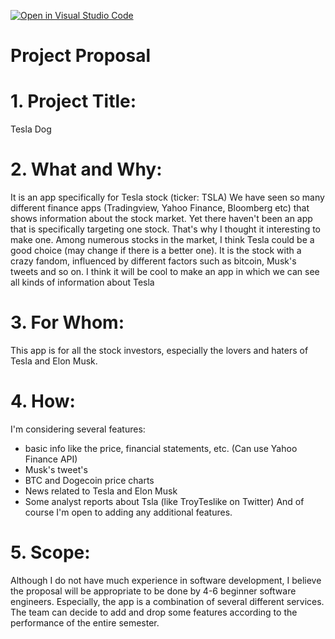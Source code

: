[![Open in Visual Studio Code](https://classroom.github.com/assets/open-in-vscode-c66648af7eb3fe8bc4f294546bfd86ef473780cde1dea487d3c4ff354943c9ae.svg)](https://classroom.github.com/online_ide?assignment_repo_id=8395547&assignment_repo_type=AssignmentRepo)
# Project Proposal
# 1. Project Title: 
Tesla Dog
# 2. What and Why: 
  It is an app specifically for Tesla stock (ticker: TSLA)
  We have seen so many different finance apps (Tradingview, Yahoo Finance, Bloomberg etc) that shows information about the stock market. Yet there haven't been an app that is specifically targeting one stock. That's why I thought it interesting to make one. 
  Among numerous stocks in the market, I think Tesla could be a good choice (may change if there is a better one). It is the stock with a crazy fandom, influenced by different factors such as bitcoin, Musk's tweets and so on. I think it will be cool to make an app in which we can see all kinds of information about Tesla

# 3. For Whom:
This app is for all the stock investors, especially the lovers and haters of Tesla and Elon Musk. 

# 4. How:
I'm considering several features:
- basic info like the price, financial statements, etc. (Can use Yahoo Finance API)
- Musk's tweet's
- BTC and Dogecoin price charts
- News related to Tesla and Elon Musk
- Some analyst reports about Tsla (like TroyTeslike on Twitter)
And of course I'm open to adding any additional features. 

# 5. Scope:
Although I do not have much experience in software development, I believe the proposal will be appropriate to be done by 4-6 beginner software engineers. 
Especially, the app is a combination of several different services. The team can decide to add and drop some features according to the performance of the entire semester. 


